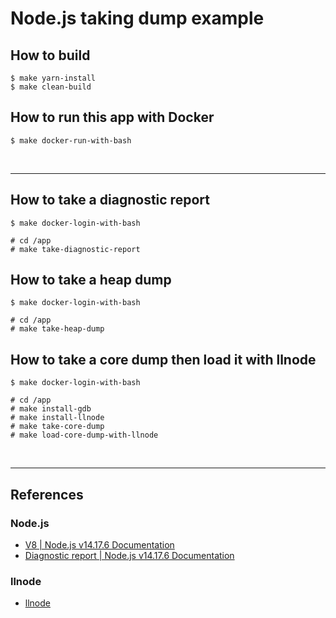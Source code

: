 # Node.js taking dump example

## How to build

```
$ make yarn-install
$ make clean-build
```

## How to run this app with Docker

```
$ make docker-run-with-bash
```

<br>

---

## How to take a diagnostic report

```
$ make docker-login-with-bash

# cd /app
# make take-diagnostic-report
```

## How to take a heap dump

```
$ make docker-login-with-bash

# cd /app
# make take-heap-dump
```

## How to take a core dump then load it with llnode

```
$ make docker-login-with-bash

# cd /app
# make install-gdb
# make install-llnode
# make take-core-dump
# make load-core-dump-with-llnode
```

<br>

---

## References

### Node.js

-   [V8 | Node.js v14.17.6 Documentation](https://nodejs.org/dist/latest-v14.x/docs/api/v8.html)
-   [Diagnostic report | Node.js v14.17.6 Documentation](https://nodejs.org/dist/latest-v14.x/docs/api/report.html)

### llnode

-   [llnode](https://github.com/nodejs/llnode)
